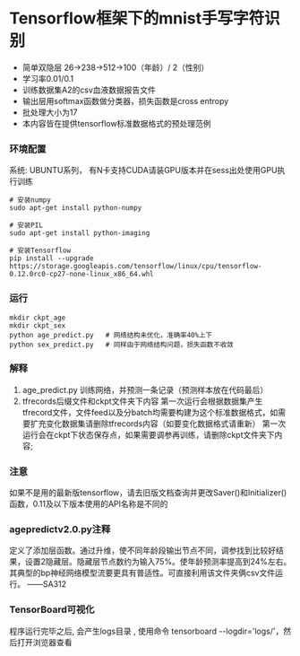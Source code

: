 # Tensorflow框架下的mnist手写字符识别
- 简单双隐层 26->238->512->100（年龄）/ 2（性别）
- 学习率0.01/0.1
- 训练数据集A2的csv血液数据报告文件
- 输出层用softmax函数做分类器，损失函数是cross entropy
- 批处理大小为17
- 本内容皆在提供tensorflow标准数据格式的预处理范例

### 环境配置
系统: UBUNTU系列， 有N卡支持CUDA请装GPU版本并在sess出处使用GPU执行训练

    # 安装numpy
    sudo apt-get install python-numpy
    
    # 安装PIL
    sudo apt-get install python-imaging
    
    # 安装Tensorflow
    pip install --upgrade https://storage.googleapis.com/tensorflow/linux/cpu/tensorflow-0.12.0rc0-cp27-none-linux_x86_64.whl
    
    
### 运行
    mkdir ckpt_age
    mkdir ckpt_sex
    python age_predict.py   # 网络结构未优化，准确率40%上下
    python sex_predict.py   # 同样由于网络结构问题，损失函数不收敛
### 解释
1. age_predict.py 
   训练网络，并预测一条记录（预测样本放在代码最后）
2. tfrecords后缀文件和ckpt文件夹下内容 
    第一次运行会根据数据集产生tfrecord文件，文件feed以及分batch均需要构建为这个标准数据格式，如需要扩充变化数据集请删除tfrecords内容（如要变化数据格式请重新）
    第一次运行会在ckpt下状态保存点，如果需要调参再训练，请删除ckpt文件夹下内容; 

### 注意
如果不是用的最新版tensorflow，请去旧版文档查询并更改Saver()和Initializer()函数，0.11及以下版本使用的API名称是不同的

### agepredictv2.0.py注释
定义了添加层函数。通过升维，使不同年龄段输出节点不同，调参找到比较好结果，设置2隐藏层。隐藏层节点数约为输入75%。使年龄预测率提高到24%左右。
其典型的bp神经网络模型流要更具有普适性。可直接利用该文件夹俩csv文件运行。 ——SA312

### TensorBoard可视化
程序运行完毕之后, 会产生logs目录 , 使用命令 tensorboard --logdir='logs/'，然后打开浏览器查看
